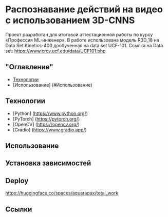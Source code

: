 # Распознавание действий на видео с использованием 3D-CNNS
Проект разработан для итоговой аттестационной работы по курсу «Профессия ML-инженер».
В работе использована модель R3D_18 на Data Set Kinetics-400 дообученная на data set UCF-101. 
Ссылка на Data set: https://www.crcv.ucf.edu/data/UCF101.php

## "Оглавление"
- [Технологии](#Технологии)
- [Использование] (#Использование)


## Технологии
- [Python] (https://www.python.org/)
- [PyTorch] (https://pytorch.org/)
- [OpenCV] (https://opencv.org/)
- [Gradio] (https://www.gradio.app/)





## Использование
## Установка зависимостей
## Deploy
https://huggingface.co/spaces/aquarapax/total_work
## Ссылки


 



